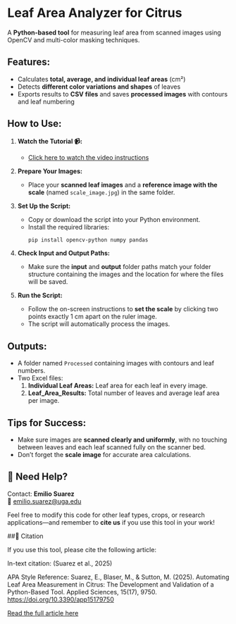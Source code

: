 # Leaf Area Analyzer for Citrus 

A **Python-based tool** for measuring leaf area from scanned images using OpenCV and multi-color masking techniques.



##  Features:
- Calculates **total, average, and individual leaf areas** (cm²)
- Detects **different color variations and shapes** of leaves
- Exports results to **CSV files** and saves **processed images** with contours and leaf numbering



##  How to Use:

1. **Watch the Tutorial 📹:**
   -  [Click here to watch the video instructions](https://youtu.be/bThS7Iwn94A)

2. **Prepare Your Images:**
   - Place your **scanned leaf images** and a **reference image with the scale** (named `scale_image.jpg`) in the same folder.

3. **Set Up the Script:**
   - Copy or download the script into your Python environment.
   - Install the required libraries:
     ```bash
     pip install opencv-python numpy pandas
     ```

4. **Check Input and Output Paths:**
   - Make sure the **input** and **output** folder paths match your folder structure containing the images and the location for where the files will be saved.

5. **Run the Script:**
   - Follow the on-screen instructions to **set the scale** by clicking two points exactly 1 cm apart on the ruler image.
   - The script will automatically process the images.



##  Outputs:
- A folder named `Processed` containing images with contours and leaf numbers.
- Two Excel files:
  1. **Individual Leaf Areas:** Leaf area for each leaf in every image.
  2. **Leaf_Area_Results:** Total number of leaves and average leaf area per image.



## Tips for Success:
- Make sure images are **scanned clearly and uniformly**, with no touching between leaves and each leaf scanned fully on the scanner bed.
- Don’t forget the **scale image** for accurate area calculations.



## 🙋 Need Help?
Contact: **Emilio Suarez**  
📧 emilio.suarez@uga.edu

Feel free to modify this code for other leaf types, crops, or research applications—and remember to **cite us** if you use this tool in your work!

##📖 Citation

If you use this tool, please cite the following article:

In-text citation: (Suarez et al., 2025)

APA Style Reference:
Suarez, E., Blaser, M., & Sutton, M. (2025). Automating Leaf Area Measurement in Citrus: The Development and Validation of a Python-Based Tool. Applied Sciences, 15(17), 9750. https://doi.org/10.3390/app15179750

[Read the full article here](https://www.mdpi.com/2076-3417/15/17/9750)
